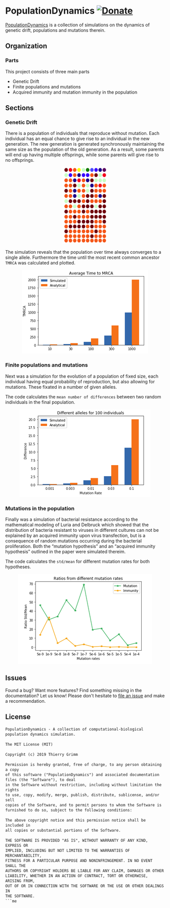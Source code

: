 PopulationDynamics [![Donate](https://img.shields.io/badge/Donate-PayPal-green.svg)](https://www.paypal.com/cgi-bin/webscr?cmd=_s-xclick&hosted_button_id=EFQXNQ7UYXYKW&source=url)
=======

[PopulationDynamics](https://github.com/thierrygrimm/PopulationDynamics) is a collection of simulations on the dynamics of genetic drift, populations and mutations therein.

## Organization
### Parts
This project consists of three main parts
* Genetic Drift
* Finite populations and mutations
* Acquired immunity and mutation immunity in the population

## Sections
### Genetic Drift
There is a population of individuals that reproduce without mutation. Each individual has an equal chance to give rise to an individual in the new generation. The new generation is generated synchronously maintaining the same size as the population of the old generation. As a result, some parents will end up having multiple offsprings, while some parents will give rise to no offsprings. 

<p align="center">
  <img width="142" height="243" src="Images/GeneticDrift.png">
</p>

The simulation reveals that the population over time always converges to a single allele. Furthermore the time until the most recent common ancestor ```TMRCA``` was calculated and plotted.

<p align="center">
  <img src="Images/TMRCA.png">
</p>



### Finite populations and mutations
Next was a simulation for the evolution of a population of fixed size, each individual having equal probability of reproduction, but also allowing for mutations. These fixated in a number of given alleles.

The code calculates the ```mean number of differences``` between two random individuals in the final population.

<p align="center">
  <img src="Images/MeanAlleleDifferences.png">
</p>

### Mutations in the population
Finally was a simulation of bacterial resistance according to the mathematical modeling of Luria and Delbruck which showed  that the distribution of bacteria resistant to viruses in different cultures can not be explained by an acquired immunity upon virus transfection, but is a consequence of random mutations occurring during the bacterial proliferation. Both the “mutation hypothesis” and an “acquired immunity hypothesis” outlined in the paper were simulated thereim.

The code calculates the ```std/mean``` for different mutation rates for both hypotheses.

<p align="center">
  <img src="Images/MutationRates.png">
</p>


## Issues

Found a bug? Want more features? Find something missing in the documentation? Let us know! Please don't hesitate to [file an issue](https://github.com/thierrygrimm/GeneExpressionPCA/issues/new) and make a recommendation.

## License
```
PopulationDynamics - A collection of computational-biological population dynamics simulation.

The MIT License (MIT)

Copyright (c) 2019 Thierry Grimm

Permission is hereby granted, free of charge, to any person obtaining a copy
of this software ("PopulationDynamics") and associated documentation files (the "Software"), to deal
in the Software without restriction, including without limitation the rights
to use, copy, modify, merge, publish, distribute, sublicense, and/or sell
copies of the Software, and to permit persons to whom the Software is
furnished to do so, subject to the following conditions:

The above copyright notice and this permission notice shall be included in
all copies or substantial portions of the Software.

THE SOFTWARE IS PROVIDED "AS IS", WITHOUT WARRANTY OF ANY KIND, EXPRESS OR
IMPLIED, INCLUDING BUT NOT LIMITED TO THE WARRANTIES OF MERCHANTABILITY,
FITNESS FOR A PARTICULAR PURPOSE AND NONINFRINGEMENT. IN NO EVENT SHALL THE
AUTHORS OR COPYRIGHT HOLDERS BE LIABLE FOR ANY CLAIM, DAMAGES OR OTHER
LIABILITY, WHETHER IN AN ACTION OF CONTRACT, TORT OR OTHERWISE, ARISING FROM,
OUT OF OR IN CONNECTION WITH THE SOFTWARE OR THE USE OR OTHER DEALINGS IN
THE SOFTWARE.
```me
